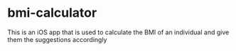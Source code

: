 # bmi-calculator
This is an iOS app that is used to calculate the BMI of an individual and give them the suggestions accordingly
